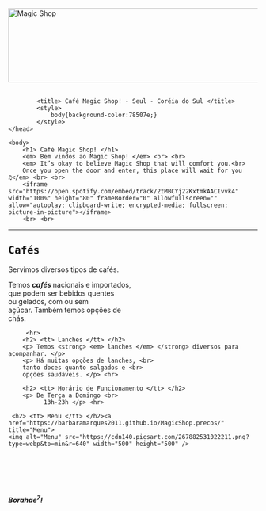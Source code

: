 <html>
	<head> 
    		<a href="https://www.youtube.com/watch?v=Ox0eze9_71k" title="Magic Shop">
	<img alt="Magic Shop" src="https://pbs.twimg.com/media/FAGKuTrVUAMSBwW?format=jpg&name=large" width="1300" height="150" />
</a> <br> <br>
            
                      
            
            <title> Café Magic Shop! - Seul - Coréia do Sul </title>
            <style> 
            	body{background-color:78507e;}
            </style>
    </head>
    
    <body>
    	<h1> Café Magic Shop! </h1>
        <em> Bem vindos ao Magic Shop! </em> <br> <br>
        <em> It’s okay to believe Magic Shop that will comfort you.<br>
        Once you open the door and enter, this place will wait for you ♫</em> <br> <br>
        <iframe src="https://open.spotify.com/embed/track/2tMBCYj22KxtmkAACIvvk4" width="100%" height="80" frameBorder="0" allowfullscreen="" allow="autoplay; clipboard-write; encrypted-media; fullscreen; picture-in-picture"></iframe>
        <br> <br> 

<hr>
        <h2> <tt> Cafés </tt> </h2>
        <p> Servimos diversos tipos de cafés. </p> 
        <p> Temos <strong> <em> cafés </em> </strong> nacionais e importados, <br>
        que podem ser bebidos quentes <br>
        ou gelados, com ou sem <br>
        açúcar. Também temos opções de <br>
        chás.  </p>
              
         <hr>   
        <h2> <tt> Lanches </tt> </h2>
        <p> Temos <strong> <em> lanches </em> </strong> diversos para acompanhar. </p>
        <p> Há muitas opções de lanches, <br>
        tanto doces quanto salgados e <br>
        opções saudáveis. </p> <hr> 
        
        <h2> <tt> Horário de Funcionamento </tt> </h2>
        <p> De Terça a Domingo <br>
              13h-23h </p> <hr>
	    
	 <h2> <tt> Menu </tt> </h2><a href="https://barbaramarques2011.github.io/MagicShop.precos/" title="Menu">
	<img alt="Menu" src="https://cdn140.picsart.com/267882531022211.png?type=webp&to=min&r=640" width="500" height="500" />
</a> <br> <br>
	    <br> <br>
	    
<em> <strong>Borahae<sup>7</sup>!</strong> </em>
</body>

</html>

